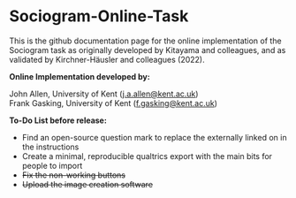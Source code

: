 # Sociogram-Online-Task

This is the github documentation page for the online implementation of the Sociogram task as originally developed by Kitayama and colleagues, and as validated by Kirchner-Häusler and colleagues (2022).  

**Online Implementation developed by:**

John Allen, University of Kent (j.a.allen@kent.ac.uk)  
Frank Gasking, University of Kent (f.gasking@kent.ac.uk)

**To-Do List before release:**

* Find an open-source question mark to replace the externally linked on in the instructions
* Create a minimal, reproducible qualtrics export with the main bits for people to import
* ~~Fix the non-working buttons~~
* ~~Upload the image creation software~~
